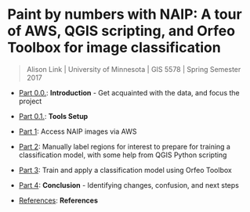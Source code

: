# Paint by numbers with NAIP: A tour of AWS, QGIS scripting, and Orfeo Toolbox for image classification

> Alison Link | University of Minnesota | GIS 5578 | Spring Semester 2017

* [Part 0.0.](Part0-0-Introduction.md): **Introduction** - Get acquainted with the data, and focus the project

* [Part 0.1.](Part0-1-ToolsSetup.md): **Tools Setup**

* [Part 1](Part1-AccessNAIPDataFromAWS.md): Access NAIP images via AWS

* [Part 2](Part2-CreateROIShapefileQGIS.md): Manually label regions for interest to prepare for training a classification model, with some help from QGIS Python scripting

* [Part 3](Part3-ImageClassificationOrfeo.md): Train and apply a classification model using Orfeo Toolbox

* [Part 4](Part4-Conclusion.md): **Conclusion** - Identifying changes, confusion, and next steps

* [References](References.md): **References**
